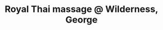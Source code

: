 ---
title: "Royal Thai massage @ Wilderness, George"
url: /george/royal-thai-massage-an-wilderness-george/
shop: Massage
---